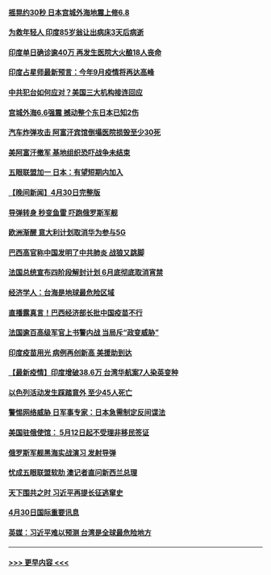 #### [摇晃约30秒 日本宫城外海地震上修6.8](../pages/prog202/a103108477.md?t=05012001) 
#### [为救年轻人 印度85岁翁让出病床3天后病逝](../pages/prog202/a103108457.md?t=05012001) 
#### [印度单日确诊逾40万 再发生医院大火酿18人丧命](../pages/prog202/a103108440.md?t=05012001) 
#### [印度占星师最新预言：今年9月疫情将再达高峰](../pages/prog202/a103108368.md?t=05012001) 
#### [中共犯台如何应对？美国三大机构接连回应](../pages/prog202/a103108423.md?t=05012001) 
#### [宫城外海6.6强震 撼动整个东日本已知2伤](../pages/prog202/a103108347.md?t=05012001) 
#### [汽车炸弹攻击 阿富汗宾馆倒塌医院损毁至少30死](../pages/prog202/a103108389.md?t=05012001) 
#### [美阿富汗撤军 基地组织恐吓战争未结束](../pages/prog202/a103108030.md?t=05012001) 
#### [五眼联盟加一 日本：有望短期内加入](../pages/prog202/a103108083.md?t=05012001) 
#### [【晚间新闻】4月30日完整版](../pages/prog202/a103108327.md?t=05012001) 
#### [导弹转身 秒变鱼雷 吓跑俄罗斯军舰](../pages/prog202/a103108064.md?t=05012001) 
#### [欧洲渐醒 意大利计划取消华为参与5G](../pages/prog202/a103108199.md?t=05012001) 
#### [巴西高官称中国发明了中共肺炎 战狼又跳脚](../pages/prog202/a103108063.md?t=05012001) 
#### [法国总统宣布四阶段解封计划 6月底彻底取消宵禁](../pages/prog202/a103108070.md?t=05012001) 
#### [经济学人：台海是地球最危险区域](../pages/prog202/a103108131.md?t=05012001) 
#### [直播露真言！巴西经济部长批中国疫苗不行](../pages/prog202/a103108096.md?t=05012001) 
#### [法国逾百高级军官上书警内战 当局斥“政变威胁”](../pages/prog202/a103108017.md?t=05012001) 
#### [印度疫苗用光 病例再创新高 美援助到达](../pages/prog202/a103108054.md?t=05012001) 
#### [【最新疫情】印度增破38.6万 台湾华航案7人染英变种](../pages/prog202/a103108035.md?t=05012001) 
#### [以色列活动发生踩踏意外 至少45人死亡](../pages/prog202/a103107919.md?t=05012001) 
#### [警惕网络威胁 日军事专家：日本急需制定反间谍法](../pages/prog202/a103107912.md?t=05012001) 
#### [美国驻俄使馆： 5月12日起不受理非移民签证](../pages/prog202/a103107903.md?t=05012001) 
#### [俄罗斯军舰黑海实战演习 发射导弹](../pages/prog202/a103107890.md?t=05012001) 
#### [忧成五眼联盟软肋 澳记者直问新西兰总理](../pages/prog202/a103107874.md?t=05012001) 
#### [天下围共之时 习近平再提长征逃窜史](../pages/prog202/a103106493.md?t=05012001) 
#### [4月30日国际重要讯息](../pages/prog202/a103107685.md?t=05012001) 
#### [英媒：习近平难以预测 台湾是全球最危险地方](../pages/prog202/a103107669.md?t=05012001) 

----
#### [ >>> 更早内容 <<< ](../indexes/prog202-earlier.md)
